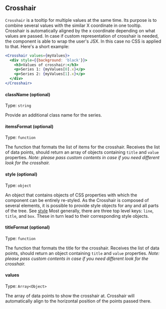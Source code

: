 ## Crosshair

<!-- INJECT:"DynamicCrosshairWithLink" -->

`Crosshair` is a tooltip for multiple values at the same time. Its purpose is to combine several values with the similar X coordinate in one tooltip. Crosshair is automatically aligned by the x coordinate depending on what values are passed.
In case if custom representation of crosshair is needed, the component is able to wrap the user's JSX. In this case no CSS is applied to that. Here's a short example:

```jsx
<Crosshair values={myValues}>
  <div style={{background: 'black'}}>
    <h3>Values of crosshair:</h3>
    <p>Series 1: {myValues[0].x}</p>
    <p>Series 2: {myValues[1].x}</p>
  </div>
</Crosshair>
```

#### className (optional)

Type: `string`

Provide an additional class name for the series.

#### itemsFormat (optional)

Type: `function`

The function that formats the list of items for the crosshair. Receives the list of data points, should return an array of objects containing `title` and `value` properties.
_Note: please pass custom contents in case if you need different look for the crosshair._

#### style (optional)

Type: `object`

An object that contains objects of CSS properties with which the component can be entirely re-styled.
As the Crosshair is composed of several elements, it is possible to provide style objects for any and all parts of the tree. See [style](style.md)
Most generally, there are three top level keys: `line`, `title`, and `box`. These in turn lead to their corresponding style objects.

#### titleFormat (optional)

Type: `function`

The function that formats the title for the crosshair. Receives the list of data points, should return an object containing `title` and `value` properties.
_Note: please pass custom contents in case if you need different look for the crosshair._

#### values

Type: `Array<Object>`

The array of data points to show the crosshair at. Crosshair will automatically align to the horizontal position of the points passed there.
